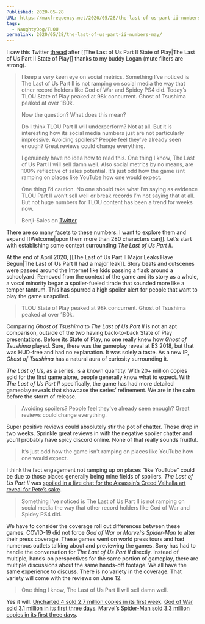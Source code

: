 ```yaml
---
Published: 2020-05-28
URL: https://maxfrequency.net/2020/05/28/the-last-of-us-part-ii-numbers-may/
tags:
  - NaughtyDog/TLOU
permalink: 2020/05/28/the-last-of-us-part-ii-numbers-may/
---
```

I saw this Twitter [thread](https://twitter.com/BenjiSales/status/1265741236952084482) after [[The Last of Us Part II State of Play|The Last of Us Part II State of Play]] thanks to my buddy Logan (mute filters are strong).

> I keep a very keen eye on social metrics. Something I’ve noticed is The Last of Us Part II is not ramping on social media the way that other record holders like God of War and Spidey PS4 did. Today’s TLOU State of Play peaked at 98k concurrent. Ghost of Tsushima peaked at over 180k.
> 
> Now the question? What does this mean?
> 
> Do I think TLOU Part II will underperform? Not at all. But it is interesting how its social media numbers just are not particularly impressive. Avoiding spoilers? People feel they’ve already seen enough? Great reviews could change everything.
> 
> I genuinely have no idea how to read this. One thing I know, The Last of Us Part II will sell damn well. Also social metrics by no means, are 100% reflective of sales potential. It’s just odd how the game isnt ramping on places like YouTube how one would expect.
> 
> One thing I’d caution. No one should take what I’m saying as evidence TLOU Part II won’t sell well or break records I’m not saying that at all. But not huge numbers for TLOU content has been a trend for weeks now.
> 
> Benji-Sales on [Twitter](https://twitter.com/BenjiSales/status/1265741236952084482)

There are so many facets to these numbers. I want to explore them and expand [[Welcome|upon them more than 280 characters can]]. Let’s start with establishing some context surrounding *The Last of Us Part II*.

At the end of April 2020, [[The Last of Us Part II Major Leaks Have Begun|The Last of Us Part II had a major leak]]. Story beats and cutscenes were passed around the Internet like kids passing a flask around a schoolyard. Removed from the context of the game and its story as a whole, a vocal minority began a spoiler-fueled tirade that sounded more like a temper tantrum. This has spurred a high spoiler alert for people that want to play the game unspoiled.

> TLOU State of Play peaked at 98k concurrent. Ghost of Tsushima peaked at over 180k.

Comparing *Ghost of Tsushima* to *The Last of Us Part II* is not an apt comparison, outside of the two having back-to-back State of Play presentations. Before its State of Play, no one really knew how *Ghost of Tsushima* played. Sure, there was the gameplay reveal at E3 2018, but that was HUD-free and had no explanation. It was solely a taste. As a new IP, *Ghost of Tsushima* has a natural aura of curiosity surrounding it.

*The Last of Us*, as a series, is a known quantity. With 20+ million copies sold for the first game alone, people generally know what to expect. With *The Last of Us Part II* specifically, the game has had more detailed gameplay reveals that showcase the series’ refinement. We are in the calm before the storm of release.

> Avoiding spoilers? People feel they’ve already seen enough? Great reviews could change everything.

Super positive reviews could absolutely stir the pot of chatter. Those drop in two weeks. Sprinkle great reviews in with the negative spoiler chatter and you’ll probably have spicy discord online. None of that really sounds fruitful.

> It’s just odd how the game isn't ramping on places like YouTube how one would expect.

I think the fact engagement not ramping up on places “like YouTube” could be due to those places generally being mine fields of spoilers. *The Last of Us Part II* was [spoiled in a live chat for the Assassin’s Creed Valhalla art reveal for Pete’s sake](https://www.vg247.com/2020/05/04/the-last-of-us-part-2-hate/).

> Something I’ve noticed is The Last of Us Part II is not ramping on social media the way that other record holders like God of War and Spidey PS4 did.

We have to consider the coverage roll out differences between these games. COVID-19 did not force *God of War* or *Marvel’s Spider-Man* to alter their press coverage. These games went on world press tours and had numerous outlets talking about and previewing the games. Sony has had to handle the conversation for *The Last of Us Part II* directly. Instead of multiple, hands-on perspectives for the same portion of gameplay, there are multiple discussions about the same hands-off footage. We all have the same experience to discuss. There is no variety in the coverage. That variety will come with the reviews on June 12.

> One thing I know, The Last of Us Part II will sell damn well.

Yes it will. [Uncharted 4 sold 2.7 million copies in its first week](https://blog.us.playstation.com/2016/05/23/uncharted-4-first-week-sales-surpass-2-7-million/). [God of War sold 3.1 million in its first three days](https://blog.us.playstation.com/2018/05/03/god-of-war-sells-over-3-1-million-units-in-3-days-becomes-fastest-selling-ps4-exclusive/). Marvel’s [Spider-Man sold 3.3 million copies in its first three days](https://www.forbes.com/sites/insertcoin/2018/09/21/ps4s-spider-man-just-broke-god-of-wars-sales-record-with-3-3-million-copies-sold-in-3-days/#3eb6ae701244).